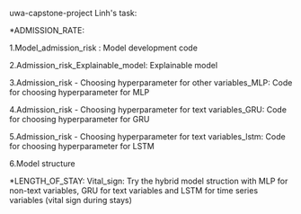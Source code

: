 uwa-capstone-project
Linh's task:

*ADMISSION_RATE: 

1.Model_admission_risk : Model development code 

2.Admission_risk_Explainable_model: Explainable model 

3.Admission_risk - Choosing hyperparameter for other variables_MLP: Code for choosing hyperparameter for MLP 

4.Admission_risk - Choosing hyperparameter for text variables_GRU: Code for choosing hyperparameter for GRU 

5.Admission_risk - Choosing hyperparameter for text variables_lstm: Code for choosing hyperparameter for LSTM 

6.Model structure

*LENGTH_OF_STAY: Vital_sign: Try the hybrid model struction with MLP for non-text variables, GRU for text variables and LSTM for time series variables (vital sign during stays)

